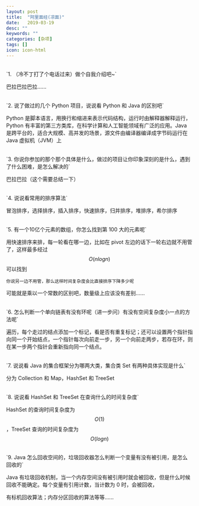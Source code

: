 ```yaml
---
layout: post
title:  "阿里面经(凉面)"
date:   2019-03-19
desc: ""
keywords: ""
categories: [杂项]
tags: []
icon: icon-html
---
```


<br />
`1. （冷不丁打了个电话过来）做个自我介绍吧~`

巴拉巴拉巴拉......


<br />
`2. 说了做过的几个 Python 项目，说说看 Python 和 Java 的区别吧`

Python 是脚本语言，用换行和缩进来表示代码结构，运行时由解释器解释运行，Python 有丰富的第三方类库，在科学计算和人工智能领域有广泛的应用。Java 是跨平台的，适合大规模、高并发的场景，源文件由编译器编译成字节码运行在 Java 虚拟机（JVM）上

<br />
`3. 你说你参加的那个那个具体是什么，做过的项目让你印象深刻的是什么，遇到了什么困难，是怎么解决的`

巴拉巴拉（这个需要总结一下）

<br />
`4. 说说看常用的排序算法`

冒泡排序，选择排序，插入排序，快速排序，归并排序，堆排序，希尔排序

<br />
`5. 有一个10亿个元素的数组，你怎么找到第 100 大的元素呢`

用快速排序来排，每一轮看在哪一边，比如在 pivot 左边的话下一轮右边就不用管了，这样最多经过 $$O(nlogn)$$ 可以找到

`你说另一边不用管，那么这样时间复杂度会比直接排序下降多少呢`

可能就是乘以一个常数的区别吧，数量级上应该没有差别......

<br />
`6. 怎么判断一个单向链表有没有环呢（进一步问）有没有空间复杂度小一点的方法呢`

遍历，每个走过的结点添加一个标记，看是否有重复标记；还可以设置两个指针指向同一个开始结点，一个指针每次向前走一步，另一个向前走两步，若存在环，则在某一步两个指针会重新指向同一个结点。

<br />
`7. 说说看 Java 的集合框架分为哪两大类，集合类 Set 有两种具体实现是什么`

分为 Collection 和 Map，HashSet 和 TreeSet

<br />
`8. 说说看 HashSet 和 TreeSet 在查询什么的时间复杂度`

HashSet 的查询时间复杂度为 $$O(1)$$，TreeSet 查询的时间复杂度为 $$O(logn)$$

<br />
`9. Java 怎么回收空间的，垃圾回收器怎么判断一个变量有没有被引用，是怎么回收的`

Java 有垃圾回收机制，当一个内存空间没有被引用时就会被回收，但是什么时候回收不能确定。每个变量有引用计数，当计数为 0 时，会被回收，

有标机回收算法；内存分区回收的算法等等......
 